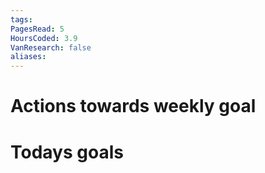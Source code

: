```yaml
---
tags: 
PagesRead: 5
HoursCoded: 3.9
VanResearch: false
aliases:
---
```

# Actions towards weekly goal
# Todays goals